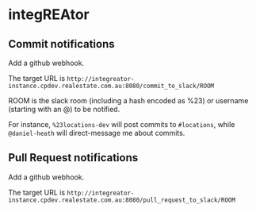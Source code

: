 # integREAtor

## Commit notifications

Add a github webhook.

The target URL is `http://integreator-instance.cpdev.realestate.com.au:8080/commit_to_slack/ROOM`

ROOM is the slack room (including a hash encoded as %23) or username (starting with an @) to be notified.

For instance, `%23locations-dev` will post commits to `#locations`,
while  `@daniel-heath` will direct-message me about commits.

## Pull Request notifications

Add a github webhook.

The target URL is `http://integreator-instance.cpdev.realestate.com.au:8080/pull_request_to_slack/ROOM`
